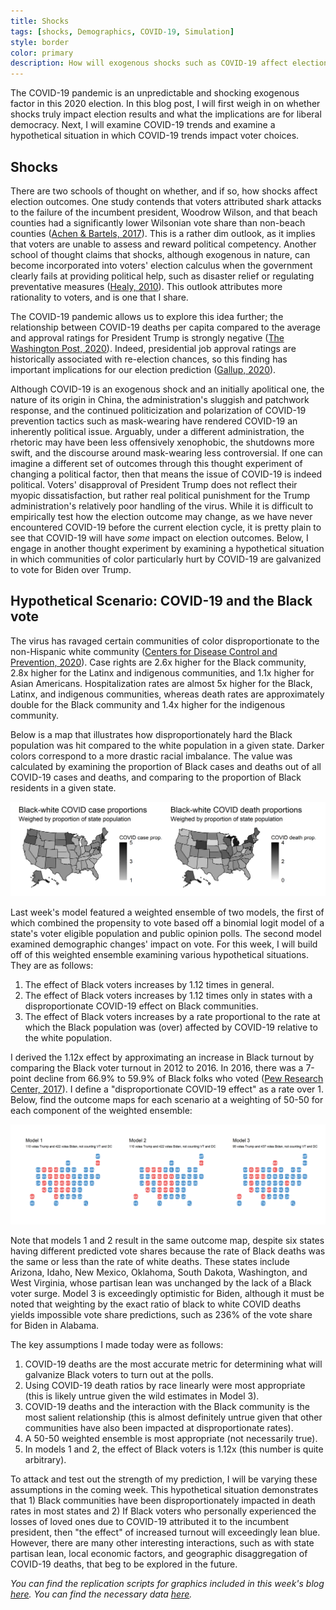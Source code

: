 ```yaml
---
title: Shocks
tags: [shocks, Demographics, COVID-19, Simulation]
style: border
color: primary
description: How will exogenous shocks such as COVID-19 affect election outcomes?
---
```


The COVID-19 pandemic is an unpredictable and shocking exogenous factor in this 2020 election. In this blog post, I will first weigh in on whether shocks truly impact election results and what the implications are for liberal democracy. Next, I will examine COVID-19 trends and examine a hypothetical situation in which COVID-19 trends impact voter choices.

## Shocks

There are two schools of thought on whether, and if so, how shocks affect election outcomes. One study contends that voters attributed shark attacks to the failure of the incumbent president, Woodrow Wilson, and that beach counties had a significantly lower Wilsonian vote share than non-beach counties ([Achen & Bartels, 2017](https://www-jstor-org.ezp-prod1.hul.harvard.edu/stable/j.ctvc7770q)). This is a rather dim outlook, as it implies that voters are unable to assess and reward political competency. Another school of thought claims that shocks, although exogenous in nature, can become incorporated into voters' election calculus when the government clearly fails at providing political help, such as disaster relief or regulating preventative measures ([Healy, 2010](https://www.researchgate.net/publication/267370660_Random_Events_Economic_Losses_and_Retrospective_Voting_Implications_for_Democratic_Competence_Research_Note)). This outlook attributes more rationality to voters, and is one that I share.

The COVID-19 pandemic allows us to explore this idea further; the relationship between COVID-19 deaths per capita compared to the average and approval ratings for President Trump is strongly negative ([The Washington Post, 2020](https://www-washingtonpost-com.ezp-prod1.hul.harvard.edu/politics/2020/03/20/americans-have-increasingly-dismal-views-economy-they-dont-blame-trump/ics/2020/03/20/americans-have-increasingly-dismal-views-economy-they-dont-blame-trump/)). Indeed, presidential job approval ratings are historically associated with re-election chances, so this finding has important implications for our election prediction ([Gallup, 2020](https://news.gallup.com/poll/311825/presidential-job-approval-related-reelection-historically.aspx)).

Although COVID-19 is an exogenous shock and an initially apolitical one, the nature of its origin in China, the administration's sluggish and patchwork response, and the continued politicization and polarization of COVID-19 prevention tactics such as mask-wearing have rendered COVID-19 an inherently political issue. Arguably, under a different administration, the rhetoric may have been less offensively xenophobic, the shutdowns more swift, and the discourse around mask-wearing less controversial. If one can imagine a different set of outcomes through this thought experiment of changing a political factor, then that means the issue of COVID-19 is indeed political. Voters' disapproval of President Trump does not reflect their myopic dissatisfaction, but rather real political punishment for the Trump administration's relatively poor handling of the virus. While it is difficult to empirically test how the election outcome may change, as we have never encountered COVID-19 before the current election cycle, it is pretty plain to see that COVID-19 will have *some* impact on election outcomes. Below, I engage in another thought experiment by examining a hypothetical situation in which communities of color particularly hurt by COVID-19 are galvanized to vote for Biden over Trump.

## Hypothetical Scenario: COVID-19 and the Black vote

The virus has ravaged certain communities of color disproportionate to the non-Hispanic white community ([Centers for Disease Control and Prevention, 2020](https://www.cdc.gov/coronavirus/2019-ncov/covid-data/investigations-discovery/hospitalization-death-by-race-ethnicity.html)). Case rights are 2.6x higher for the Black community, 2.8x higher for the Latinx and indigenous communities, and 1.1x higher for Asian Americans. Hospitalization rates are almost 5x higher for the Black, Latinx, and indigenous communities, whereas death rates are approximately double for the Black community and 1.4x higher for the indigenous community. 

Below is a map that illustrates how disproportionately hard the Black population was hit compared to the white population in a given state. Darker colors correspond to a more drastic racial imbalance. The value was calculated by examining the proportion of Black cases and deaths out of all COVID-19 cases and deaths, and comparing to the proportion of Black residents in a given state.

![](../figures/bwcomparison.png)


Last week's model featured a weighted ensemble of two models, the first of which combined the propensity to vote based off a binomial logit model of a state's voter eligible population and public opinion polls. The second model examined demographic changes' impact on vote. For this week, I will build off of this weighted ensemble examining various hypothetical situations. They are as follows:

1. The effect of Black voters increases by 1.12 times in general.
2. The effect of Black voters increases by 1.12 times only in states with a disproportionate COVID-19 effect on Black communities.
3. The effect of Black voters increases by a rate proportional to the rate at which the Black population was (over) affected by COVID-19 relative to the white population.

I derived the 1.12x effect by approximating an increase in Black turnout by comparing the Black voter turnout in 2012 to 2016. In 2016, there was a 7-point decline from 66.9% to 59.9% of Black folks who voted ([Pew Research Center, 2017](https://www.pewresearch.org/fact-tank/2017/05/12/black-voter-turnout-fell-in-2016-even-as-a-record-number-of-americans-cast-ballots/)). I define a "disproportionate COVID-19 effect" as a rate over 1. Below, find the outcome maps for each scenario at a weighting of 50-50 for each component of the weighted ensemble: 

![](../figures/hypo.png)

Note that models 1 and 2 result in the same outcome map, despite six states having different predicted vote shares because the rate of Black deaths was the same or less than the rate of white deaths. These states include Arizona, Idaho, New Mexico, Oklahoma, South Dakota, Washington, and West Virginia, whose partisan lean was unchanged by the lack of a Black voter surge. Model 3 is exceedingly optimistic for Biden, although it must be noted that weighting by the exact ratio of black to white COVID deaths yields impossible vote share predictions, such as 236% of the vote share for Biden in Alabama.

The key assumptions I made today were as follows:
1. COVID-19 deaths are the most accurate metric for determining what will galvanize Black voters to turn out at the polls.
2. Using COVID-19 death ratios by race linearly were most appropriate (this is likely untrue given the wild estimates in Model 3).
3. COVID-19 deaths and the interaction with the Black community is the most salient relationship (this is almost definitely untrue given that other communities have also been impacted at disproportionate rates).
4. A 50-50 weighted ensemble is most appropriate (not necessarily true).
5. In models 1 and 2, the effect of Black voters is 1.12x (this number is quite arbitrary).

To attack and test out the strength of my prediction, I will be varying these assumptions in the coming week. This hypothetical situation demonstrates that 1) Black communities have been disproportionately impacted in death rates in most states and 2) If Black voters who personally experienced the losses of loved ones due to COVID-19 attributed it to the incumbent president, then "the effect" of increased turnout will exceedingly lean blue. However, there are many other interesting interactions, such as with state partisan lean, local economic factors, and geographic disaggregation of COVID-19 deaths, that beg to be explored in the future.


*You can find the replication scripts for graphics included in this week's blog [here](https://github.com/caievelyn/election-analytics/blob/master/scripts/2020_10_25_script.R). You can find the necessary data [here](https://github.com/caievelyn/election-analytics/tree/master/data).*
